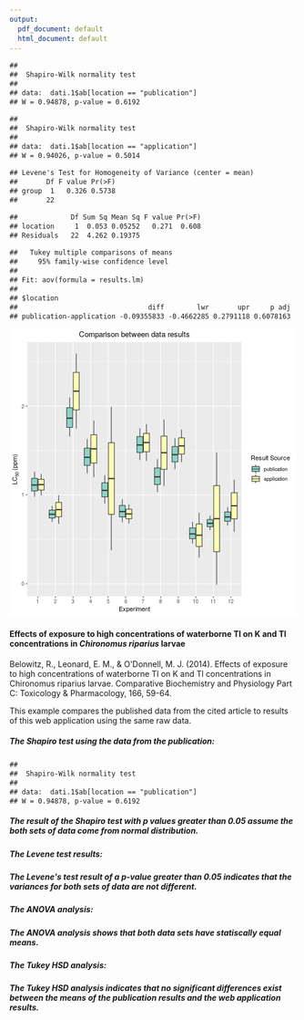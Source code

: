 ```yaml
---
output:
  pdf_document: default
  html_document: default
---
```



```
## 
## 	Shapiro-Wilk normality test
## 
## data:  dati.1$ab[location == "publication"]
## W = 0.94878, p-value = 0.6192
```

```
## 
## 	Shapiro-Wilk normality test
## 
## data:  dati.1$ab[location == "application"]
## W = 0.94026, p-value = 0.5014
```

```
## Levene's Test for Homogeneity of Variance (center = mean)
##       Df F value Pr(>F)
## group  1   0.326 0.5738
##       22
```

```
##             Df Sum Sq Mean Sq F value Pr(>F)
## location     1  0.053 0.05252   0.271  0.608
## Residuals   22  4.262 0.19375
```

```
##   Tukey multiple comparisons of means
##     95% family-wise confidence level
## 
## Fit: aov(formula = results.lm)
## 
## $location
##                                diff        lwr       upr     p adj
## publication-application -0.09355833 -0.4662285 0.2791118 0.6078163
```

![plot of chunk setup](figure/setup-1.png)

#### Effects of exposure to high concentrations of waterborne Tl on K and Tl concentrations in <i>Chironomus riparius</i> larvae

Belowitz, R., Leonard, E. M., & O'Donnell, M. J. (2014). Effects of exposure to high concentrations of waterborne Tl on K and Tl concentrations in Chironomus riparius larvae. Comparative Biochemistry and Physiology Part C: Toxicology & Pharmacology, 166, 59-64.

This example compares the published data from the cited article to results of this web application using the same raw data. 

##### The Shapiro test using the data from the publication:

```
## 
## 	Shapiro-Wilk normality test
## 
## data:  dati.1$ab[location == "publication"]
## W = 0.94878, p-value = 0.6192
```
##### The result of the Shapiro test with p values greater than 0.05 assume the both sets of data come from normal distribution.

##### The Levene test results:

##### The Levene's test result of a p-value greater than 0.05 indicates that the variances for both sets of data are not different.

##### The ANOVA analysis:

##### The ANOVA analysis shows that both data sets have statiscally equal means.

##### The Tukey HSD analysis:

##### The Tukey HSD analysis indicates that no significant differences exist between the means of the publication results and the web application  results. 


